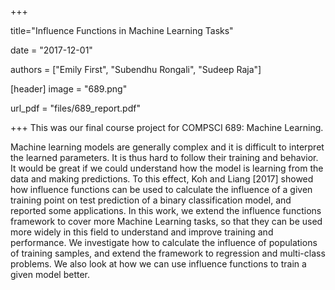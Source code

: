 +++

title="Influence Functions in Machine Learning Tasks"

date = "2017-12-01"

authors = ["Emily First", "Subendhu Rongali", "Sudeep Raja"]

[header]
image = "689.png"

url_pdf = "files/689_report.pdf"

+++
This was our final course project for COMPSCI 689: Machine Learning. 

Machine learning models are generally complex and it is difficult to interpret the learned parameters. It is thus hard to follow their training and behavior. It would be great if we could understand how the model is learning from the data and making predictions. To this effect, Koh and Liang [2017] showed how influence functions can be used to calculate the influence of a given training point on test prediction of a binary classification model, and reported some applications. In this work, we extend the influence functions framework to cover more Machine Learning tasks, so that they can be used more widely in this field to understand and improve training and performance. We investigate how to calculate the influence of populations of training samples, and extend the framework to regression and multi-class problems. We also look at how we can use influence functions to train a given model better.
